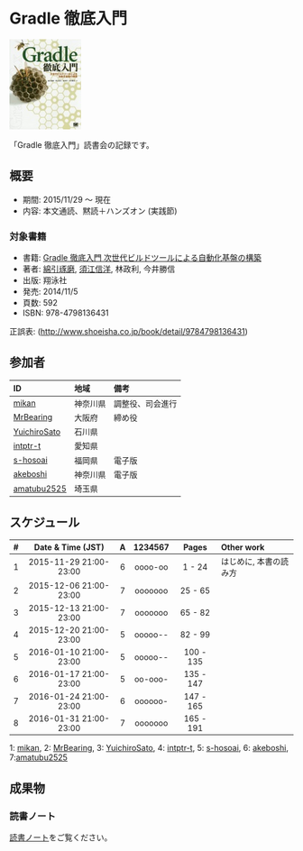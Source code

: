 # Gradle 徹底入門

[![Gradle 徹底入門](/images/cover-gradle.jpg)](http://www.amazon.co.jp/dp/4798136433/)

「Gradle 徹底入門」読書会の記録です。

## 概要

* 期間: 2015/11/29 ～ 現在
* 内容: 本文通読、黙読＋ハンズオン (実践節)

### 対象書籍

* 書籍: [Gradle 徹底入門 次世代ビルドツールによる自動化基盤の構築](http://www.shoeisha.co.jp/book/detail/9784798136431)
* 著者: [綿引琢磨](http://www.delight-tech.co.jp/), [須江信洋](http://nobusue.hatenablog.com/), 林政利, 今井勝信
* 出版: 翔泳社
* 発売: 2014/11/5
* 頁数: 592
* ISBN: 978-4798136431

正誤表: (http://www.shoeisha.co.jp/book/detail/9784798136431)

## 参加者

| ID                                              | 地域     | 備考             |
|:------------------------------------------------|:---------|:-----------------|
| [mikan](https://github.com/mikan)               | 神奈川県 | 調整役、司会進行 |
| [MrBearing](https://github.com/MrBearing)       | 大阪府   | 締め役           |
| [YuichiroSato](https://github.com/YuichiroSato) | 石川県   |                  |
| [intptr-t](https://github.com/intptr-t)         | 愛知県   |                  |
| [s-hosoai](https://github.com/s-hosoai)         | 福岡県   | 電子版           |
| [akeboshi](https://github.com/akeboshi)         | 神奈川県 | 電子版           |
| [amatubu2525](https://github.com/amatubu2525)   | 埼玉県   | 　               |

## スケジュール

|  # |     Date & Time (JST)  | A | 1234567 |   Pages   | Other work             |
|---:|:----------------------:|:-:|:-------:|:---------:|:-----------------------|
|  1 | 2015-11-29 21:00-23:00 | 6 | oooo-oo |   1 -  24 | はじめに, 本書の読み方 |
|  2 | 2015-12-06 21:00-23:00 | 7 | ooooooo |  25 -  65 |                        |
|  3 | 2015-12-13 21:00-23:00 | 7 | ooooooo |  65 -  82 |                        |
|  4 | 2015-12-20 21:00-23:00 | 5 | ooooo-- |  82 -  99 |                        |
|  5 | 2016-01-10 21:00-23:00 | 5 | ooooo-- | 100 - 135 |                        |
|  6 | 2016-01-17 21:00-23:00 | 5 | oo-ooo- | 135 - 147 |                        |
|  7 | 2016-01-24 21:00-23:00 | 6 | oooooo- | 147 - 165 |                        |
|  8 | 2016-01-31 21:00-23:00 | 7 | ooooooo | 165 - 191 |                        |
1: [mikan](https://github.com/mikan), 2: [MrBearing](https://github.com/MrBearing), 3: [YuichiroSato](https://github.com/YuichiroSato), 4: [intptr-t](https://github.com/intptr-t), 5: [s-hosoai](https://github.com/s-hosoai), 6: [akeboshi](https://github.com/akeboshi),  7:[amatubu2525](https://github.com/amatubu2525)

## 成果物

### 読書ノート

[読書ノート](/note/3-gradle.md)をご覧ください。
